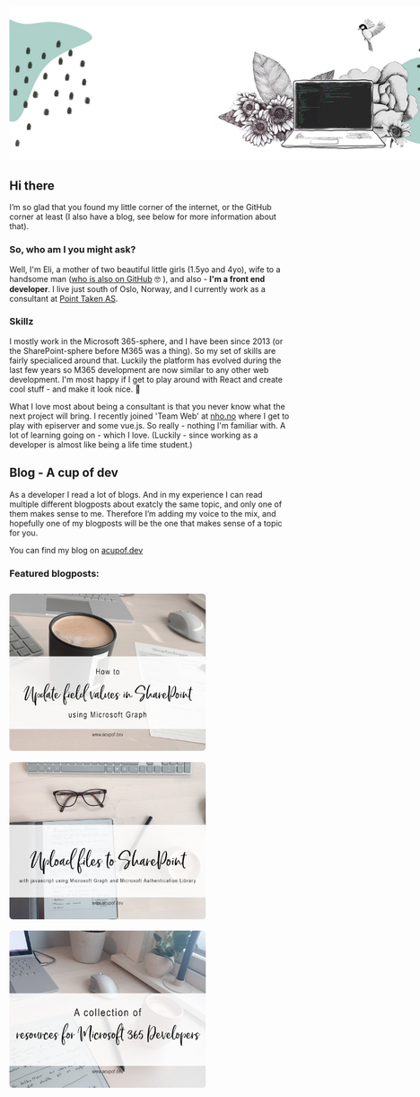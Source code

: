 <img style="max-width:900px" src="./assets/mixed-media-illustration.jpg" />

## Hi there

I’m so glad that you found my little corner of the internet, or the GitHub corner at least (I also have a blog, see below for more information about that).

### So, who am I you might ask? 

Well, I'm Eli, a mother of two beautiful little girls (1.5yo and 4yo), wife to a handsome man ([who is also on GitHub](https://github.com/EspenSchei) 🤓 ), and also - **I'm a front end developer**. I live just south of Oslo, Norway, and I currently work as a consultant at [Point Taken AS](https://pointtaken.no/).

### Skillz
I mostly work in the Microsoft 365-sphere, and I have been since 2013 (or the SharePoint-sphere before M365 was a thing). So my set of skills are fairly specialiced around that. Luckily the platform has evolved during the last few years so M365 development are now similar to any other web development. I'm most happy if I get to play around with React and create cool stuff - and make it look nice. 💁

What I love most about being a consultant is that you never know what the next project will bring. I recently joined 'Team Web' at [nho.no](https://nho.no) where I get to play with episerver and some vue.js. So really - nothing I'm familiar with. A lot of learning going on - which I love. (Luckily - since working as a developer is almost like being a life time student.)

## Blog - A cup of dev
As a developer I read a lot of blogs. And in my experience I can read multiple different blogposts about exatcly the same topic, and only one of them makes sense to me. Therefore I’m adding my voice to the mix, and hopefully one of my blogposts will be the one that makes sense of a topic for you. 

You can find my blog on  [acupof.dev](https://acupof.dev)


### Featured blogposts: 


<a href="https://elischei.com/how-to-update-field-values-in-sharepoint-using-microsoft-graph/"><img alt="" style="width:350px; border-radius:6px; float: left; margin: 10px 10px 10px 0" src="./assets/update-field-values.jpg" /><a> 
<a href="https://elischei.com/upload-files-to-sharepoint-with-javascript-using-microsoft-graph/"><img alt="Header image for blogpost 3. You can see part of a keyboard and some glasses. Theres a white area on top with the blogpost heading-text on - 'Upload files to SharePoint with javascript using Microsoft Graph and Microsoft Authentication Library" style="width:350px; border-radius:6px; float: left; margin: 10px 10px 10px 0" src="./assets/upload-files-sharepoint.jpg" /><a>
<a href="https://elischei.com/a-collection-of-resources-for-microsoft-365-developers/"><img alt="Header image for blogpost 4. You can see a keyboard and part of a laptop from above. Theres a white area on top with the blogpost heading-text on - A collection of resources for Microsoft 365 Developers " style="width:350px; border-radius:6px; float: left; margin: 10px 10px 10px 0" src="./assets\collection-of-resources.jpg" /><a>






